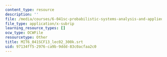 ```yaml
---
content_type: resource
description: ''
file: /media/courses/6-041sc-probabilistic-systems-analysis-and-applied-probability-fall-2013/97134ff52976ca9b9ddd83c0acfaa2c0_MIT6_041SCF13_lec02_300k.srt
file_type: application/x-subrip
learning_resource_types: []
ocw_type: OCWFile
resourcetype: Other
title: MIT6_041SCF13_lec02_300k.srt
uid: 97134ff5-2976-ca9b-9ddd-83c0acfaa2c0
---
```

